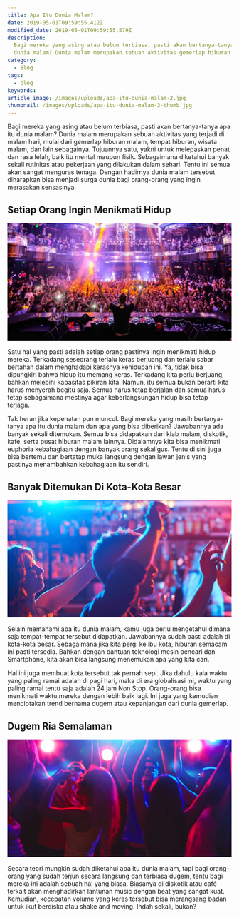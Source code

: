 ```yaml
---
title: Apa Itu Dunia Malam?
date: 2019-05-01T09:59:55.412Z
modified_date: 2019-05-01T09:59:55.579Z
description:
  Bagi mereka yang asing atau belum terbiasa, pasti akan bertanya-tanya apa itu
  dunia malam? Dunia malam merupakan sebuah aktivitas gemerlap hiburan malam.
category:
  - Blog
tags:
  - blog
keywords:
article_image: /images/uploads/apa-itu-dunia-malam-2.jpg
thumbnail: /images/uploads/apa-itu-dunia-malam-3-thumb.jpg
---
```

Bagi mereka yang asing atau belum terbiasa, pasti akan bertanya-tanya apa itu dunia malam? Dunia malam merupakan sebuah aktivitas yang terjadi di malam hari, mulai dari gemerlap hiburan malam, tempat hiburan, wisata malam, dan lain sebagainya. Tujuannya satu, yakni untuk melepaskan penat dan rasa lelah, baik itu mental maupun fisik. Sebagaimana diketahui banyak sekali rutinitas atau pekerjaan yang dilakukan dalam sehari. Tentu ini semua akan sangat menguras tenaga. Dengan hadirnya dunia malam tersebut diharapkan bisa menjadi surga dunia bagi orang-orang yang ingin merasakan sensasinya.



## Setiap Orang Ingin Menikmati Hidup

![Apa Itu Dunia Malam?](/images/uploads/apa-itu-dunia-malam-1.jpg)

Satu hal yang pasti adalah setiap orang pastinya ingin menikmati hidup mereka. Terkadang seseorang terlalu keras berjuang dan terlalu sabar bertahan dalam menghadapi kerasnya kehidupan ini. Ya, tidak bisa dipungkiri bahwa hidup itu memang keras. Terkadang kita perlu berjuang, bahkan melebihi kapasitas pikiran kita. Namun, itu semua bukan berarti kita harus menyerah begitu saja. Semua harus tetap berjalan dan semua harus tetap sebagaimana mestinya agar keberlangsungan hidup bisa tetap terjaga.

Tak heran jika kepenatan pun muncul. Bagi mereka yang masih bertanya-tanya apa itu dunia malam dan apa yang bisa diberikan? Jawabannya ada banyak sekali ditemukan. Semua bisa didapatkan dari klab malam, diskotik, kafe, serta pusat hiburan malam lainnya. Didalamnya kita bisa menikmati euphoria kebahagiaan dengan banyak orang sekaligus.  Tentu di sini juga bisa bertemu dan bertatap muka langsung dengan lawan jenis yang pastinya menambahkan kebahagiaan itu sendiri.



## Banyak Ditemukan Di Kota-Kota Besar

![Apa Itu Dunia Malam?](/images/uploads/apa-itu-dunia-malam-2.jpg)

Selain memahami apa itu dunia malam, kamu juga perlu mengetahui dimana saja tempat-tempat tersebut didapatkan. Jawabannya sudah pasti adalah di kota-kota besar. Sebagaimana jika kita pergi ke ibu kota, hiburan semacam ini pasti tersedia. Bahkan dengan bantuan teknologi mesin pencari dan Smartphone, kita akan bisa langsung menemukan apa yang kita cari.

Hal ini juga membuat kota tersebut tak pernah sepi. Jika dahulu kala waktu yang paling ramai adalah di pagi hari, maka di era globalisasi ini, waktu yang paling ramai tentu saja adalah 24 jam Non Stop. Orang-orang bisa menikmati waktu mereka dengan lebih baik lagi. Ini juga yang kemudian menciptakan trend bernama dugem atau kepanjangan dari dunia gemerlap. 



## Dugem Ria Semalaman

![Apa Itu Dunia Malam?](/images/uploads/apa-itu-dunia-malam-3.jpg)

Secara teori mungkin sudah diketahui apa itu dunia malam, tapi bagi orang-orang yang sudah terjun secara langsung dan terbiasa dugem, tentu bagi mereka ini adalah sebuah hal yang biasa. Biasanya di diskotik atau café terkait akan menghadirkan lantunan music dengan beat yang sangat kuat. Kemudian, kecepatan volume yang keras tersebut bisa merangsang badan untuk ikut berdisko atau shake and moving. Indah sekali, bukan?
